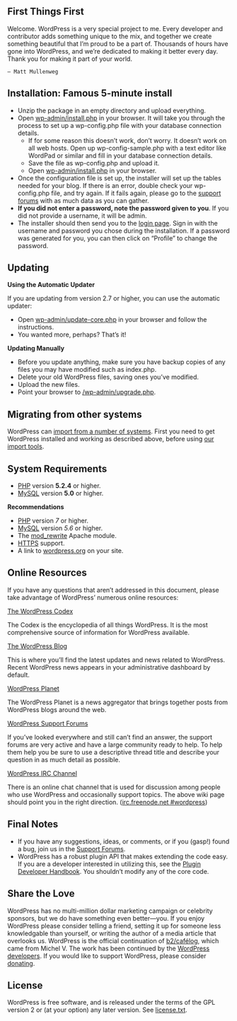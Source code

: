 ## First Things First

Welcome. WordPress is a very special project to me. Every developer and contributor adds something unique to the mix, and together we create something beautiful that I’m proud to be a part of. Thousands of hours have gone into WordPress, and we’re dedicated to making it better every day. Thank you for making it part of your world.

    — Matt Mullenweg

## Installation: Famous 5-minute install

- Unzip the package in an empty directory and upload everything.
- Open [wp-admin/install.php](http://cdn.rawgit.com/WordPress/WordPress/master/wp-admin/install.php) in your browser. It will take you through the process to set up a wp-config.php file with your database connection details.
  - If for some reason this doesn’t work, don’t worry. It doesn’t work on all web hosts. Open up wp-config-sample.php with a text editor like WordPad or similar and fill in your database connection details.
  - Save the file as wp-config.php and upload it.
  - Open [wp-admin/install.php](http://cdn.rawgit.com/WordPress/WordPress/master/wp-admin/install.php) in your browser.
- Once the configuration file is set up, the installer will set up the tables needed for your blog. If there is an error, double check your wp-config.php file, and try again. If it fails again, please go to the [support forums](https://wordpress.org/support/) with as much data as you can gather.
- **If you did not enter a password, note the password given to you**. If you did not provide a username, it will be admin.
- The installer should then send you to the [login page](http://cdn.rawgit.com/WordPress/WordPress/master/wp-login.php). Sign in with the username and password you chose during the installation. If a password was generated for you, you can then click on “Profile” to change the password.

## Updating

**Using the Automatic Updater**

If you are updating from version 2.7 or higher, you can use the automatic updater:

- Open [wp-admin/update-core.php](http://cdn.rawgit.com/WordPress/WordPress/master/wp-admin/update-core.php) in your browser and follow the instructions.
- You wanted more, perhaps? That’s it!

**Updating Manually**

- Before you update anything, make sure you have backup copies of any files you may have modified such as index.php.
- Delete your old WordPress files, saving ones you’ve modified.
- Upload the new files.
- Point your browser to [/wp-admin/upgrade.php](http://cdn.rawgit.com/WordPress/WordPress/master/wp-admin/upgrade.php).

## Migrating from other systems

WordPress can [import from a number of systems](https://codex.wordpress.org/Importing_Content). First you need to get WordPress installed and working as described above, before using [our import tools](http://cdn.rawgit.com/WordPress/WordPress/master/wp-admin/import.php).

## System Requirements

- [PHP](https://secure.php.net/) version **5.2.4** or higher.
- [MySQL](https://www.mysql.com/) version **5.0** or higher.

**Recommendations**

- [PHP](https://secure.php.net/) version *7* or higher.
- [MySQL](https://www.mysql.com/) version *5.6* or higher.
- The [mod_rewrite](https://httpd.apache.org/docs/2.2/mod/mod_rewrite.html) Apache module.
- [HTTPS](https://wordpress.org/news/2016/12/moving-toward-ssl/) support.
- A link to [wordpress.org](https://wordpress.org/) on your site.

## Online Resources

If you have any questions that aren’t addressed in this document, please take advantage of WordPress’ numerous online resources:

[The WordPress Codex](https://codex.wordpress.org/)

The Codex is the encyclopedia of all things WordPress. It is the most comprehensive source of information for WordPress available.

[The WordPress Blog](https://wordpress.org/news/)

This is where you’ll find the latest updates and news related to WordPress. Recent WordPress news appears in your administrative dashboard by default.

[WordPress Planet](https://planet.wordpress.org/)

The WordPress Planet is a news aggregator that brings together posts from WordPress blogs around the web.

[WordPress Support Forums](https://wordpress.org/support/)

If you’ve looked everywhere and still can’t find an answer, the support forums are very active and have a large community ready to help. To help them help you be sure to use a descriptive thread title and describe your question in as much detail as possible.

[WordPress IRC Channel](https://codex.wordpress.org/IRC)

There is an online chat channel that is used for discussion among people who use WordPress and occasionally support topics. The above wiki page should point you in the right direction. ([irc.freenode.net #wordpress](irc://irc.freenode.net/wordpress))

## Final Notes

- If you have any suggestions, ideas, or comments, or if you (gasp!) found a bug, join us in the [Support Forums](https://wordpress.org/support/).
- WordPress has a robust plugin API that makes extending the code easy. If you are a developer interested in utilizing this, see the [Plugin Developer Handbook](https://developer.wordpress.org/plugins/). You shouldn’t modify any of the core code.

## Share the Love

WordPress has no multi-million dollar marketing campaign or celebrity sponsors, but we do have something even better—you. If you enjoy WordPress please consider telling a friend, setting it up for someone less knowledgable than yourself, or writing the author of a media article that overlooks us.
WordPress is the official continuation of [b2/cafélog](http://cafelog.com/), which came from Michel V. The work has been continued by the [WordPress developers](https://wordpress.org/about/). If you would like to support WordPress, please consider [donating](https://wordpress.org/donate/).

## License

WordPress is free software, and is released under the terms of the GPL version 2 or (at your option) any later version. See [license.txt](http://cdn.rawgit.com/WordPress/WordPress/master/license.txt).
